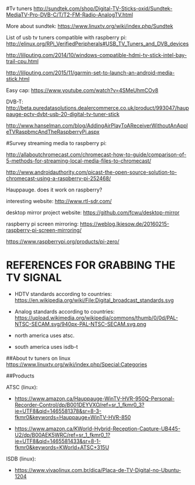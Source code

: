 #Tv tuners
http://sundtek.com/shop/Digital-TV-Sticks-oxid/Sundtek-MediaTV-Pro-DVB-C/T/T2-FM-Radio-AnalogTV.html

More about sundtek: https://www.linuxtv.org/wiki/index.php/Sundtek

List of usb tv tuners compatible with raspberry pi: 
http://elinux.org/RPi_VerifiedPeripherals#USB_TV_Tuners_and_DVB_devices

http://liliputing.com/2014/10/windows-compatible-hdmi-tv-stick-intel-bay-trail-cpu.html

http://liliputing.com/2015/11/garmin-set-to-launch-an-android-media-stick.html

Easy cap:
https://www.youtube.com/watch?v=4SMeUhmCOv8 

DVB-T:
http://beta.puredatasolutions.dealercommerce.co.uk/product/993047/hauppauge-pctv-dvbt-usb-20-digital-tv-tuner-stick

http://www.hanselman.com/blog/AddingAirPlayToAReceiverWithoutAnAppleTVRaspbmcAndTheRaspberryPi.aspx

#Survey streaming media to raspberry pi:

http://allaboutchromecast.com/chromecast-how-to-guide/comparison-of-5-methods-for-streaming-local-media-files-to-chromecast/

http://www.androidauthority.com/picast-the-open-source-solution-to-chromecast-using-a-raspberry-pi-252468/

Hauppauge. does it work on raspberry?

interesting website: http://www.rtl-sdr.com/

desktop mirror project website: https://github.com/fcwu/desktop-mirror

raspberry pi screen mirroring: https://weblog.lkiesow.de/20160215-raspberry-pi-screen-mirroring/

https://www.raspberrypi.org/products/pi-zero/



# REFERENCES FOR GRABBING THE TV SIGNAL
- HDTV standards according to countries: https://en.wikipedia.org/wiki/File:Digital_broadcast_standards.svg

- Analog standards according to countries: https://upload.wikimedia.org/wikipedia/commons/thumb/0/0d/PAL-NTSC-SECAM.svg/940px-PAL-NTSC-SECAM.svg.png

- north america uses atsc. 
- south america uses isdb-t

##About tv tuners on linux
https://www.linuxtv.org/wiki/index.php/Special:Categories

##Products

ATSC (linux): 
- https://www.amazon.ca/Hauppauge-WinTV-HVR-950Q-Personal-Recorder-Control/dp/B001DEYVXO/ref=sr_1_fkmr0_3?ie=UTF8&qid=1465581378&sr=8-3-fkmr0&keywords=Hauppauge+WinTV-HVR-850

- https://www.amazon.ca/KWorld-Hybrid-Reception-Capture-UB445-U2/dp/B00AEK5WRC/ref=sr_1_fkmr0_1?ie=UTF8&qid=1465581433&sr=8-1-fkmr0&keywords=KWorld+ATSC+315U

ISDB (linux): 
- https://www.vivaolinux.com.br/dica/Placa-de-TV-Digital-no-Ubuntu-1204